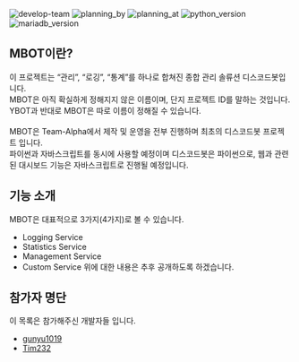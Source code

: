![develop-team](https://img.shields.io/badge/Developed%20By-Team%20Alpha-aa0000?style=flat)
![planning_by](https://img.shields.io/badge/Planning%20By-건유1019-0080ff?style=flat)
![planning_at](https://img.shields.io/badge/Planning%20At-2020년%2003월%2018일-0080ff?style=flat)
![python_version](https://img.shields.io/badge/python-3.8.6-3776AB?style=flat&logo=python&logoColor=ffffff)
![mariadb_version](https://img.shields.io/badge/MariaDB-10.3.23-003545?style=flat&logo=mariadb&logoColor=ffffff)
## MBOT이란?
이 프로젝트는 “관리”, “로깅”, “통계”를 하나로 합쳐진 종합 관리 솔류션 디스코드봇입니다.<br>
MBOT은 아직 확실하게 정해지지 않은 이름이며, 단지 프로젝트 ID를 말하는 것입니다. YBOT과 반대로 MBOT은 따로 이름이 정해질 수 있습니다.<br/><br/>
MBOT은 Team-Alpha에서 제작 및 운영을 전부 진행하며 최초의 디스코드봇 프로젝트 입니다. <br/>
파이썬과 자바스크립트를 동시에 사용할 예정이며 디스코드봇은 파이썬으로, 웹과 관련된 대시보드 기능은 자바스크립트로 진행될 예정입니다.

## 기능 소개
MBOT은 대표적으로 3가지(4가지)로 볼 수 있습니다.
* Logging Service
* Statistics Service
* Management Service
* Custom Service
위에 대한 내용은 추후 공개하도록 하겠습니다.

## 참가자 명단
이 목록은 참가해주신 개발자들 입니다. 
* [gunyu1019](https://github.com/gunyu1019)
* [Tim232](https://github.com/Tim232)
